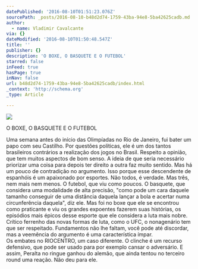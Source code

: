 ```yaml
---
datePublished: '2016-08-10T01:51:23.076Z'
sourcePath: _posts/2016-08-10-b48d2d74-1759-43ba-94e8-5ba42625cadb.md
author:
  - name: Vladimir Cavalcante
via: {}
dateModified: '2016-08-10T01:50:48.547Z'
title: ''
publisher: {}
description: 'O BOXE, O BASQUETE E O FUTEBOL'
starred: false
inFeed: true
hasPage: true
inNav: false
url: b48d2d74-1759-43ba-94e8-5ba42625cadb/index.html
_context: 'http://schema.org'
_type: Article

---
```

![](https://the-grid-user-content.s3-us-west-2.amazonaws.com/85da43a9-eb1f-48ae-ad64-42dc17b96190.jpg)

O BOXE, O BASQUETE E O FUTEBOL

Uma semana antes do início das Olimpíadas no Rio de Janeiro, fui bater um papo com seu Castilho. Por questões políticas, ele é um dos tantos brasileiros contrários a realização dos jogos no Brasil. Respeito a opinião, que tem muitos aspectos de bom senso. A ideia de que seria necessário priorizar uma coisa para depois ter direito a outra faz muito sentido. Mas há um pouco de contradição no argumento. Isso porque esse descendente de espanhóis é um apaixonado por esportes. Não todos, é verdade. Mas três, nem mais nem menos. O futebol, que viu como poucos. O basquete, que considera uma modalidade de alta precisão, "como pode um cara daquele tamanho conseguir de uma distância daquela lançar a bola e acertar numa circunferência daquela", diz ele. Mas foi no boxe que ele se encontrou como praticante e viu os grandes expoentes fazerem suas histórias, os episódios mais épicos desse esporte que ele considera a luta mais nobre. Crítico ferrenho das novas formas de luta, como o UFC, o nonagenário tem que ser respeitado. Fundamentos não lhe faltam, você pode até discordar, mas a veemência do argumento é uma característica ímpar.  
Os embates no RIOCENTRO, um caso diferente. O clinche é um recurso defensivo, que pode ser usado para por exemplo cansar o adversário. E assim, Peralta no ringue ganhou do alemão, que ainda tentou no terceiro round uma reação. Não deu para ele.